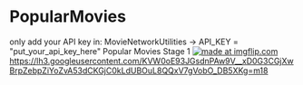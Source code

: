 # PopularMovies
only add your API key in: MovieNetworkUtilities -> API_KEY = "put_your_api_key_here"
Popular Movies Stage 1
<a href="https://imgflip.com/gif/3flycp"><img src="https://i.imgflip.com/3flycp.gif" title="made at imgflip.com"/></a>
https://lh3.googleusercontent.com/KVW0oE93JGsdnPAw9V__xD0G3CGjXwBrpZebpZiYoZvA53dCKGjC0kLdUBOuL8QQxV7gVobO_DB5XKg=m18
